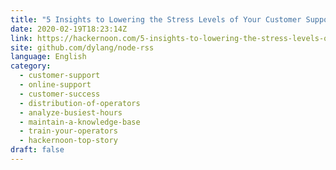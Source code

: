 ```yaml
---
title: "5 Insights to Lowering the Stress Levels of Your Customer Support Teams"
date: 2020-02-19T18:23:14Z
link: https://hackernoon.com/5-insights-to-lowering-the-stress-levels-of-your-customer-support-teams-zrbx38wh?source=rss&utm_medium=RSS&utm_source=news.12bit.vn
site: github.com/dylang/node-rss
language: English
category:
  - customer-support
  - online-support
  - customer-success
  - distribution-of-operators
  - analyze-busiest-hours
  - maintain-a-knowledge-base
  - train-your-operators
  - hackernoon-top-story
draft: false
---
```

